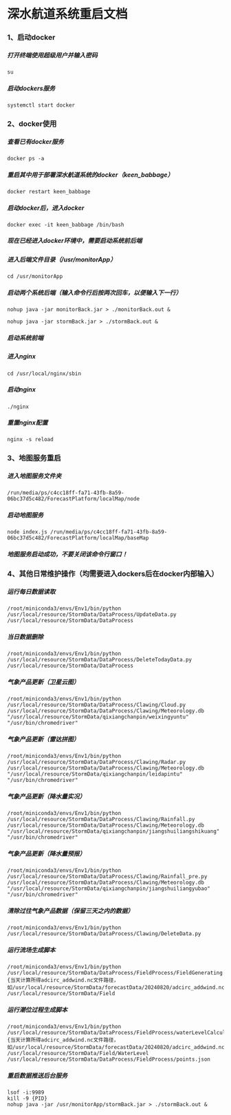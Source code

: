 # 深水航道系统重启文档

### 1、启动docker

##### 打开终端使用超级用户并输入密码

```
su
```

##### 启动dockers服务

```
systemctl start docker
```

### 2、docker使用

##### 查看已有docker服务

```
docker ps -a
```

##### 重启其中用于部署深水航道系统的docker（keen_babbage）

```
docker restart keen_babbage
```

##### 启动docker后，进入docker

```
docker exec -it keen_babbage /bin/bash
```

##### 现在已经进入docker环境中，需要启动系统前后端

##### 进入后端文件目录（/usr/monitorApp）

```
cd /usr/monitorApp
```

##### 启动两个系统后端（输入命令行后按两次回车，以便输入下一行）

```
nohup java -jar monitorBack.jar > ./monitorBack.out &
```

```
nohup java -jar stormBack.jar > ./stormBack.out &
```

##### 启动系统前端

##### 进入nginx

```
cd /usr/local/nginx/sbin
```

##### 启动nginx

```
./nginx
```

##### 重置nginx配置

```
nginx -s reload
```

### 3、地图服务重启

##### 进入地图服务文件夹

```
/run/media/ps/c4cc18ff-fa71-43fb-8a59-06bc37d5c482/ForecastPlatform/localMap/node
```

##### 启动地图服务

```
node index.js /run/media/ps/c4cc18ff-fa71-43fb-8a59-06bc37d5c482/ForecastPlatform/localMap/baseMap
```

##### 地图服务启动成功，不要关闭该命令行窗口！

### 4、其他日常维护操作（均需要进入dockers后在docker内部输入）

##### 运行每日数据读取

```
/root/miniconda3/envs/Env1/bin/python /usr/local/resource/StormData/DataProcess/UpdateData.py /usr/local/resource/StormData/DataProcess 
```

##### 当日数据删除

```
/root/miniconda3/envs/Env1/bin/python /usr/local/resource/StormData/DataProcess/DeleteTodayData.py /usr/local/resource/StormData/DataProcess
```

##### 气象产品更新（卫星云图）

```
/root/miniconda3/envs/Env1/bin/python /usr/local/resource/StormData/DataProcess/Clawing/Cloud.py /usr/local/resource/StormData/DataProcess/Clawing/Meteorology.db "/usr/local/resource/StormData/qixiangchanpin/weixingyuntu" "/usr/bin/chromedriver"
```

##### 气象产品更新（雷达拼图）

```
/root/miniconda3/envs/Env1/bin/python /usr/local/resource/StormData/DataProcess/Clawing/Radar.py /usr/local/resource/StormData/DataProcess/Clawing/Meteorology.db "/usr/local/resource/StormData/qixiangchanpin/leidapintu" "/usr/bin/chromedriver"
```

##### 气象产品更新（降水量实况）

```
/root/miniconda3/envs/Env1/bin/python /usr/local/resource/StormData/DataProcess/Clawing/Rainfall.py /usr/local/resource/StormData/DataProcess/Clawing/Meteorology.db "/usr/local/resource/StormData/qixiangchanpin/jiangshuiliangshikuang" "/usr/bin/chromedriver"
```

##### 气象产品更新（降水量预报）

```
/root/miniconda3/envs/Env1/bin/python /usr/local/resource/StormData/DataProcess/Clawing/Rainfall_pre.py /usr/local/resource/StormData/DataProcess/Clawing/Meteorology.db "/usr/local/resource/StormData/qixiangchanpin/jiangshuiliangyubao" "/usr/bin/chromedriver"
```

##### 清除过往气象产品数据（保留三天之内的数据）

```
/root/miniconda3/envs/Env1/bin/python /usr/local/resource/StormData/DataProcess/Clawing/DeleteData.py
```

##### 运行流场生成脚本

```
/root/miniconda3/envs/Env1/bin/python /usr/local/resource/StormData/DataProcess/FieldProcess/FieldGenerating.py {当天计算所得adcirc_addwind.nc文件路径，如/usr/local/resource/StormData/forecastData/20240820/adcirc_addwind.nc} /usr/local/resource/StormData/Field
```

##### 运行潮位过程生成脚本

```
/root/miniconda3/envs/Env1/bin/python /usr/local/resource/StormData/DataProcess/FieldProcess/waterLevelCalculating.py {当天计算所得adcirc_addwind.nc文件路径，如/usr/local/resource/StormData/forecastData/20240820/adcirc_addwind.nc} /usr/local/resource/StormData/Field/WaterLevel /usr/local/resource/StormData/DataProcess/FieldProcess/points.json
```

##### 重启数据推送后台服务

```
lsof -i:9989
kill -9 {PID}
nohup java -jar /usr/monitorApp/stormBack.jar > ./stormBack.out &
```

